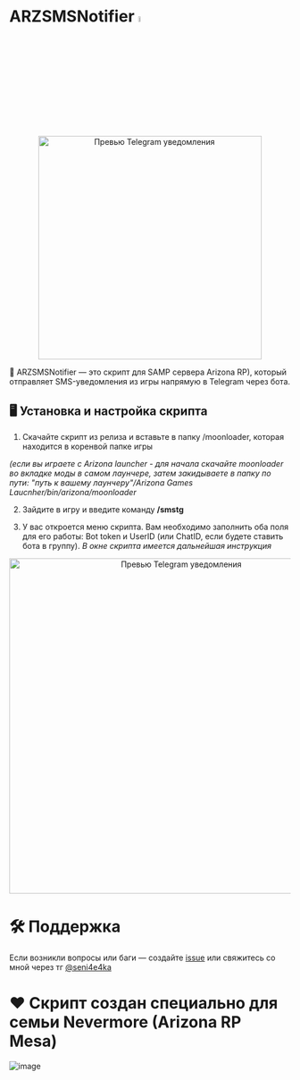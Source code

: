 # ARZSMSNotifier <img src="https://media1.tenor.com/m/2wPCzBrKJP8AAAAd/hyper-anime.gif" width="5%"/>

<p align="center">
  <img src="https://github.com/user-attachments/assets/1a929c3c-26a6-46a2-af79-220787ceb574" alt="Превью Telegram уведомления" width="400"/>
</p>

📲 ARZSMSNotifier — это скрипт для SAMP сервера Arizona RP), который отправляет SMS-уведомления из игры напрямую в Telegram через бота.

## 🖥 Установка и настройка скрипта
1. Скачайте скрипт из релиза и вставьте в папку /moonloader, которая находится в коренвой папке игры

  *(если вы играете с Arizona launcher - для начала скачайте moonloader во вкладке моды в самом лаунчере, затем закидываете в папку по пути: "путь к вашему лаунчеру"/Arizona Games Laucnher/bin/arizona/moonloader*

2. Зайдите в игру и введите команду **/smstg**

3. У вас откроется меню скрипта. Вам необходимо заполнить оба поля для его работы: Bot token и UserID (или ChatID, если будете ставить бота в группу).
   *В окне скрипта имеется дальнейшая инструкция*

<p align="center">
  <img src="https://github.com/user-attachments/assets/8c8898d7-a2ab-447b-8828-6e78f4be8642" alt="Превью Telegram уведомления" width="600"/>
</p>

# 🛠 Поддержка
Если возникли вопросы или баги — создайте [issue](https://github.com/nikanikoo/ARZSMSNotifer/issues) или свяжитесь со мной через тг [@seni4e4ka](https://t.me/seni4e4ka)

# ❤️ Скрипт создан специально для семьи Nevermore (Arizona RP Mesa)

![image](https://github.com/user-attachments/assets/57bfb78a-2db9-4559-ad3a-583bc51cef5c)
